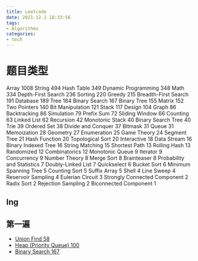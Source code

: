 ```yaml
---
title: Leetcode 
date: 2021-12-2 18:33:56
tags:
- Algorithms
categories:
- tech
---
```


# 题目类型
Array 1008
String 494
Hash Table 349
Dynamic Programming 348
Math 334
Depth-First Search 236
Sorting 220
Greedy 215
Breadth-First Search 191
Database 189 
Tree 184
Binary Search 167
Binary Tree 155
Matrix 152 
Two Pointers 140
Bit Manipulation 121
Stack 117 Design 104
Graph 86
Backtracking 86
Simulation 79
Prefix Sum 72
Sliding Window 66
Counting 63
Linked List 62
Recursion 42
Monotonic Stack 40
Binary Search Tree 40
Trie 39
Ordered Set 38
Divide and Conquer 37
Bitmask 31
Queue 31
Memoization 28
Geometry 27
Enumeration 25
Game Theory 24
Segment Tree 21
Hash Function 20
Topological Sort 20
Interactive 18
Data Stream 16
Binary Indexed Tree 16
String Matching 15
Shortest Path 13
Rolling Hash 13
Randomized 12
Combinatorics 12
Monotonic Queue 9
Iterator 9
Concurrency 9
Number Theory 8
Merge Sort 8
Brainteaser 8
Probability and Statistics 7
Doubly-Linked List 7
Quickselect 6
Bucket Sort 6
Minimum Spanning Tree 5
Counting Sort 5
Suffix Array 5
Shell 4
Line Sweep 4
Reservoir Sampling 4
Eulerian Circuit 3
Strongly Connected Component 2
Radix Sort 2
Rejection Sampling 2
Biconnected Component 1

## Ing


## 第一遍
* [Union Find 58](https://leetcode.com/tag/union-find/)
* [Heap (Priority Queue) 100](https://leetcode.com/tag/heap-priority-queue/)
* [Binary Search 167](https://leetcode.com/tag/binary-search/)
